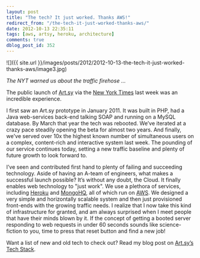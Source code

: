 ```yaml
---
layout: post
title: "The tech? It just worked. Thanks AWS!"
redirect_from: "/the-tech-it-just-worked-thanks-aws/"
date: 2012-10-13 22:35:11
tags: [aws, artsy, heroku, architecture]
comments: true
dblog_post_id: 352
---
```

![]({{ site.url }}/images/posts/2012/2012-10-13-the-tech-it-just-worked-thanks-aws/image3.jpg)

_The NYT warned us about the traffic firehose  ..._

The public launch of [Art.sy](https://artsy.net) via the [New York Times](https://www.nytimes.com/2012/10/09/arts/design/artsy-is-mapping-the-world-of-art-on-the-web.html) last week was an incredible experience.

I first saw an Art.sy prototype in January 2011. It was built in PHP, had a Java web-services back-end talking SOAP and running on a MySQL database. By March that year the tech was rebooted. We’ve iterated at a crazy pace steadily opening the beta for almost two years. And finally, we've served over 10x the highest known number of simultaneous users on a complex, content-rich and interactive system last week. The pounding of our service continues today, setting a new traffic baseline and plenty of future growth to look forward to.

I’ve seen and contributed first hand to plenty of failing and succeeding technology. Aside of having an A-team of engineers, what makes a successful launch possible? It’s without any doubt, the Cloud. It finally enables web technology to "just work". We use a plethora of services, including [Heroku](https://heroku.com/) and [MongoHQ](https://web.archive.org/web/20110202114207/https://mongohq.com/home/), all of which run on [AWS](https://aws.amazon.com/). We designed a very simple and horizontally scalable system and then just provisioned front-ends with the growing traffic needs. I realize that I now take this kind of infrastructure for granted, and am always surprised when I meet people that have their minds blown by it. If the concept of getting a booted server responding to web requests in under 60 seconds sounds like science-fiction to you, time to press that reset button and find a new job!

Want a list of new and old tech to check out? Read my blog post on [Art.sy’s Tech Stack](https://artsy.github.io/blog/2012/10/10/artsy-technology-stack/).
